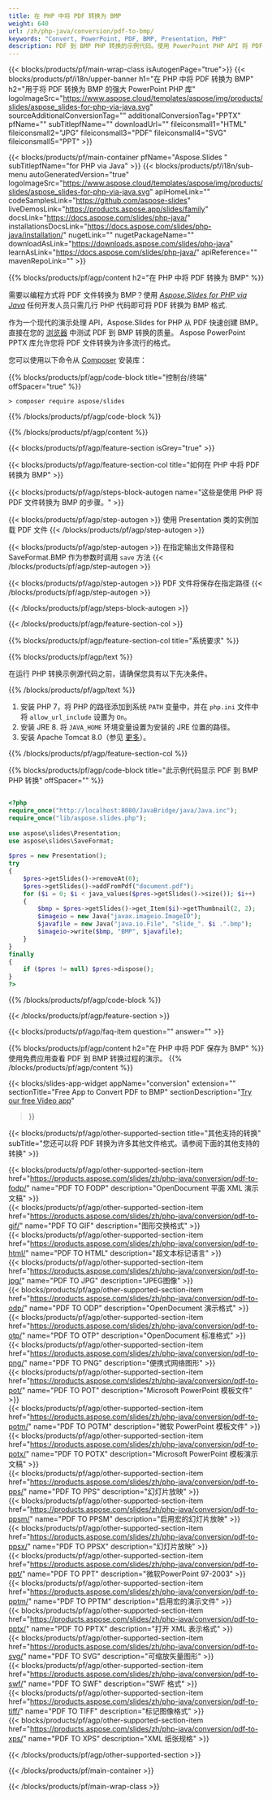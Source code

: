 ```yaml
---
title: 在 PHP 中将 PDF 转换为 BMP
weight: 640
url: /zh/php-java/conversion/pdf-to-bmp/ 
keywords: "Convert, PowerPoint, PDF, BMP, Presentation, PHP"
description: PDF 到 BMP PHP 转换的示例代码。使用 PowerPoint PHP API 将 PDF 文件批量转换为 BMP 文件。
---
```


{{< blocks/products/pf/main-wrap-class isAutogenPage="true">}}
{{< blocks/products/pf/i18n/upper-banner h1="在 PHP 中将 PDF 转换为 BMP" h2="用于将 PDF 转换为 BMP 的强大 PowerPoint PHP 库" logoImageSrc="https://www.aspose.cloud/templates/aspose/img/products/slides/aspose_slides-for-php-via-java.svg" sourceAdditionalConversionTag="" additionalConversionTag="PPTX" pfName="" subTitlepfName="" downloadUrl="" fileiconsmall1="HTML" fileiconsmall2="JPG" fileiconsmall3="PDF" fileiconsmall4="SVG" fileiconsmall5="PPT" >}}

{{< blocks/products/pf/main-container pfName="Aspose.Slides " subTitlepfName="for PHP via Java" >}}
{{< blocks/products/pf/i18n/sub-menu autoGeneratedVersion="true" logoImageSrc="https://www.aspose.cloud/templates/aspose/img/products/slides/aspose_slides-for-php-via-java.svg" apiHomeLink="" codeSamplesLink="https://github.com/aspose-slides" liveDemosLink="https://products.aspose.app/slides/family" docsLink="https://docs.aspose.com/slides/php-java/" installationsDocsLink="https://docs.aspose.com/slides/php-java/installation/" nugetLink="" nugetPackageName="" downloadAsLink="https://downloads.aspose.com/slides/php-java" learnAsLink="https://docs.aspose.com/slides/php-java/" apiReference="" mavenRepoLink="" >}}

{{% blocks/products/pf/agp/content h2="在 PHP 中将 PDF 转换为 BMP" %}}

需要以编程方式将 PDF 文件转换为 BMP？使用 [*Aspose.Slides for PHP via Java*](https://products.aspose.com/slides/zh/php-java/) 任何开发人员只需几行 PHP 代码即可将 PDF 转换为 BMP 格式.

作为一个现代的演示处理 API，Aspose.Slides for PHP 从 PDF 快速创建 BMP。直接在您的 [浏览器](https://products.aspose.app/slides/conversion) 中测试 PDF 到 BMP 转换的质量。 Aspose PowerPoint PPTX 库允许您将 PDF 文件转换为许多流行的格式。

您可以使用以下命令从 [Composer](https://packagist.org/packages/aspose/slides) 安装库：

{{% blocks/products/pf/agp/code-block title="控制台/终端" offSpacer="true" %}}

```console
> composer require aspose/slides 

```

{{% /blocks/products/pf/agp/code-block %}}

{{% /blocks/products/pf/agp/content %}}

{{< blocks/products/pf/agp/feature-section isGrey="true" >}}

{{< blocks/products/pf/agp/feature-section-col title="如何在 PHP 中将 PDF 转换为 BMP" >}}

{{< blocks/products/pf/agp/steps-block-autogen name="这些是使用 PHP 将 PDF 文件转换为 BMP 的步骤。" >}}

{{< blocks/products/pf/agp/step-autogen >}}
使用 Presentation 类的实例加载 PDF 文件
{{< /blocks/products/pf/agp/step-autogen >}}

{{< blocks/products/pf/agp/step-autogen >}}
在指定输出文件路径和 SaveFormat.BMP 作为参数时调用 `save` 方法
{{< /blocks/products/pf/agp/step-autogen >}}

{{< blocks/products/pf/agp/step-autogen >}}
PDF 文件将保存在指定路径
{{< /blocks/products/pf/agp/step-autogen >}}

{{< /blocks/products/pf/agp/steps-block-autogen >}}

{{< /blocks/products/pf/agp/feature-section-col >}}

{{% blocks/products/pf/agp/feature-section-col title="系统要求" %}}

{{% blocks/products/pf/agp/text %}}

 在运行 PHP 转换示例源代码之前，请确保您具有以下先决条件。

{{% /blocks/products/pf/agp/text %}}

1. 安装 PHP 7，将 PHP 的路径添加到系统 `PATH` 变量中，并在 `php.ini` 文件中将 `allow_url_include` 设置为 `On`。
1. 安装 JRE 8. 将 `JAVA_HOME` 环境变量设置为安装的 JRE 位置的路径。
1. 安装 Apache Tomcat 8.0（参见 [更多](https://docs.aspose.com/slides/php-java/installation/)）。 

{{% /blocks/products/pf/agp/feature-section-col %}}

{{% blocks/products/pf/agp/code-block title="此示例代码显示 PDF 到 BMP PHP 转换" offSpacer="" %}}

```php

<?php
require_once("http://localhost:8080/JavaBridge/java/Java.inc");
require_once("lib/aspose.slides.php");
 
use aspose\slides\Presentation;
use aspose\slides\SaveFormat;
 
$pres = new Presentation();
try
{
    $pres->getSlides()->removeAt(0);
    $pres->getSlides()->addFromPdf("document.pdf");
    for ($i = 0; $i < java_values($pres->getSlides()->size()); $i++)
    {
        $bmp = $pres->getSlides()->get_Item($i)->getThumbnail(2, 2);
        $imageio = new Java("javax.imageio.ImageIO");
        $javafile = new Java("java.io.File", "slide_". $i .".bmp");
        $imageio->write($bmp, "BMP", $javafile);
    }
}
finally
{
    if ($pres != null) $pres->dispose();
}
?>

```
{{% /blocks/products/pf/agp/code-block %}}

{{< /blocks/products/pf/agp/feature-section >}}

{{< blocks/products/pf/agp/faq-item question="" answer="" >}}
 
{{% blocks/products/pf/agp/content h2="在 PHP 中将 PDF 保存为 BMP" %}}
使用免费应用查看 PDF 到 BMP 转换过程的演示。 
{{% /blocks/products/pf/agp/content %}}

<!-- aboutfile Starts -->

{{< blocks/slides-app-widget 
appName="conversion"
extension=""
sectionTitle="Free App to Convert PDF to BMP" 
sectionDescription="[Try our free Video app](https://products.aspose.app/slides/video/)" 
>}}

<!-- aboutfile Ends -->

{{< blocks/products/pf/agp/other-supported-section title="其他支持的转换" subTitle="您还可以将 PDF 转换为许多其他文件格式。请参阅下面的其他支持的转换" >}}

{{< blocks/products/pf/agp/other-supported-section-item href="https://products.aspose.com/slides/zh/php-java/conversion/pdf-to-fodp/" name="PDF TO FODP" description="OpenDocument 平面 XML 演示文稿" >}}  
{{< blocks/products/pf/agp/other-supported-section-item href="https://products.aspose.com/slides/zh/php-java/conversion/pdf-to-gif/" name="PDF TO GIF" description="图形交换格式" >}}  
{{< blocks/products/pf/agp/other-supported-section-item href="https://products.aspose.com/slides/zh/php-java/conversion/pdf-to-html/" name="PDF TO HTML" description="超文本标记语言" >}}  
{{< blocks/products/pf/agp/other-supported-section-item href="https://products.aspose.com/slides/zh/php-java/conversion/pdf-to-jpg/" name="PDF TO JPG" description="JPEG图像" >}}  
{{< blocks/products/pf/agp/other-supported-section-item href="https://products.aspose.com/slides/zh/php-java/conversion/pdf-to-odp/" name="PDF TO ODP" description="OpenDocument 演示格式" >}}  
{{< blocks/products/pf/agp/other-supported-section-item href="https://products.aspose.com/slides/zh/php-java/conversion/pdf-to-otp/" name="PDF TO OTP" description="OpenDocument 标准格式" >}}  
{{< blocks/products/pf/agp/other-supported-section-item href="https://products.aspose.com/slides/zh/php-java/conversion/pdf-to-png/" name="PDF TO PNG" description="便携式网络图形" >}}  
{{< blocks/products/pf/agp/other-supported-section-item href="https://products.aspose.com/slides/zh/php-java/conversion/pdf-to-pot/" name="PDF TO POT" description="Microsoft PowerPoint 模板文件" >}}  
{{< blocks/products/pf/agp/other-supported-section-item href="https://products.aspose.com/slides/zh/php-java/conversion/pdf-to-potm/" name="PDF TO POTM" description="微软 PowerPoint 模板文件" >}}  
{{< blocks/products/pf/agp/other-supported-section-item href="https://products.aspose.com/slides/zh/php-java/conversion/pdf-to-potx/" name="PDF TO POTX" description="Microsoft PowerPoint 模板演示文稿" >}}  
{{< blocks/products/pf/agp/other-supported-section-item href="https://products.aspose.com/slides/zh/php-java/conversion/pdf-to-pps/" name="PDF TO PPS" description="幻灯片放映" >}}  
{{< blocks/products/pf/agp/other-supported-section-item href="https://products.aspose.com/slides/zh/php-java/conversion/pdf-to-ppsm/" name="PDF TO PPSM" description="启用宏的幻灯片放映" >}}  
{{< blocks/products/pf/agp/other-supported-section-item href="https://products.aspose.com/slides/zh/php-java/conversion/pdf-to-ppsx/" name="PDF TO PPSX" description="幻灯片放映" >}}  
{{< blocks/products/pf/agp/other-supported-section-item href="https://products.aspose.com/slides/zh/php-java/conversion/pdf-to-ppt/" name="PDF TO PPT" description="微软PowerPoint 97-2003" >}}  
{{< blocks/products/pf/agp/other-supported-section-item href="https://products.aspose.com/slides/zh/php-java/conversion/pdf-to-pptm/" name="PDF TO PPTM" description="启用宏的演示文件" >}}  
{{< blocks/products/pf/agp/other-supported-section-item href="https://products.aspose.com/slides/zh/php-java/conversion/pdf-to-pptx/" name="PDF TO PPTX" description="打开 XML 表示格式" >}}  
{{< blocks/products/pf/agp/other-supported-section-item href="https://products.aspose.com/slides/zh/php-java/conversion/pdf-to-svg/" name="PDF TO SVG" description="可缩放矢量图形" >}}  
{{< blocks/products/pf/agp/other-supported-section-item href="https://products.aspose.com/slides/zh/php-java/conversion/pdf-to-swf/" name="PDF TO SWF" description="SWF 格式" >}}  
{{< blocks/products/pf/agp/other-supported-section-item href="https://products.aspose.com/slides/zh/php-java/conversion/pdf-to-tiff/" name="PDF TO TIFF" description="标记图像格式" >}}  
{{< blocks/products/pf/agp/other-supported-section-item href="https://products.aspose.com/slides/zh/php-java/conversion/pdf-to-xps/" name="PDF TO XPS" description="XML 纸张规格" >}}  


{{< /blocks/products/pf/agp/other-supported-section >}}

{{< /blocks/products/pf/main-container >}}
    
{{< /blocks/products/pf/main-wrap-class >}}